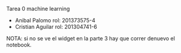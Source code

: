 Tarea 0 machine learning

 - Anibal Palomo         rol: 201373575-4
 - Cristian Aguilar      rol: 201304741-6

NOTA: si no se ve el widget en la parte 3 hay que correr denuevo el notebook.
